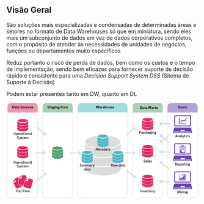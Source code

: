 ## Visão Geral

São soluções mais especializadas e condensadas de determinadas áreas e setores no formato de Data Warehouses só que em miniatura, sendo eles mais um subconjunto de dados em vez de dados corporativos completos, com o propósito de atender às necessidades de unidades de negócios, funções ou departamentos muito específicos

Reduz portanto o risco de perda de dados, bem como os custos e o tempo de implementação, sendo bem eficazes para fornecer suporte de decisão rápido e consistente para uma *Decision Support System DSS* (Sitema de Suporte à Decisão)

Podem estar presentes tanto em DW, quanto em DL

[![Arquitetura de um Data Mart](./assets/dataMart.jpg)](https://consultabd.wordpress.com/2018/11/13/bi-data-marts/)
